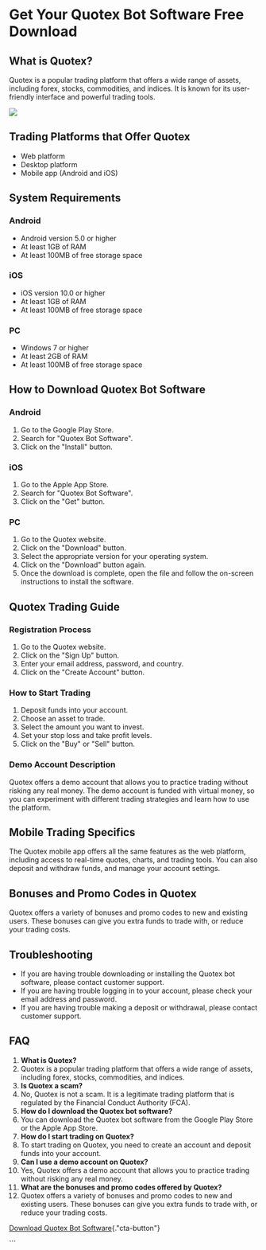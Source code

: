 # Get Your Quotex Bot Software Free Download

## What is Quotex?

Quotex is a popular trading platform that offers a wide range of assets,
including forex, stocks, commodities, and indices. It is known for its
user-friendly interface and powerful trading tools.

[![](https://static.quotex.io/files/10_en/300_250.jpg)](https://traff.sbs/brokerqxlid)

## Trading Platforms that Offer Quotex

-   Web platform
-   Desktop platform
-   Mobile app (Android and iOS)

## System Requirements

### Android

-   Android version 5.0 or higher
-   At least 1GB of RAM
-   At least 100MB of free storage space

### iOS

-   iOS version 10.0 or higher
-   At least 1GB of RAM
-   At least 100MB of free storage space

### PC

-   Windows 7 or higher
-   At least 2GB of RAM
-   At least 100MB of free storage space

## How to Download Quotex Bot Software

### Android

1.  Go to the Google Play Store.
2.  Search for "Quotex Bot Software".
3.  Click on the "Install" button.

### iOS

1.  Go to the Apple App Store.
2.  Search for "Quotex Bot Software".
3.  Click on the "Get" button.

### PC

1.  Go to the Quotex website.
2.  Click on the "Download" button.
3.  Select the appropriate version for your operating system.
4.  Click on the "Download" button again.
5.  Once the download is complete, open the file and follow the
    on-screen instructions to install the software.

## Quotex Trading Guide

### Registration Process

1.  Go to the Quotex website.
2.  Click on the "Sign Up" button.
3.  Enter your email address, password, and country.
4.  Click on the "Create Account" button.

### How to Start Trading

1.  Deposit funds into your account.
2.  Choose an asset to trade.
3.  Select the amount you want to invest.
4.  Set your stop loss and take profit levels.
5.  Click on the "Buy" or "Sell" button.

### Demo Account Description

Quotex offers a demo account that allows you to practice trading without
risking any real money. The demo account is funded with virtual money,
so you can experiment with different trading strategies and learn how to
use the platform.

## Mobile Trading Specifics

The Quotex mobile app offers all the same features as the web platform,
including access to real-time quotes, charts, and trading tools. You can
also deposit and withdraw funds, and manage your account settings.

## Bonuses and Promo Codes in Quotex

Quotex offers a variety of bonuses and promo codes to new and existing
users. These bonuses can give you extra funds to trade with, or reduce
your trading costs.

## Troubleshooting

-   If you are having trouble downloading or installing the Quotex bot
    software, please contact customer support.
-   If you are having trouble logging in to your account, please check
    your email address and password.
-   If you are having trouble making a deposit or withdrawal, please
    contact customer support.

## FAQ

1.  **What is Quotex?**
2.  Quotex is a popular trading platform that offers a wide range of
    assets, including forex, stocks, commodities, and indices.
3.  **Is Quotex a scam?**
4.  No, Quotex is not a scam. It is a legitimate trading platform that
    is regulated by the Financial Conduct Authority (FCA).
5.  **How do I download the Quotex bot software?**
6.  You can download the Quotex bot software from the Google Play Store
    or the Apple App Store.
7.  **How do I start trading on Quotex?**
8.  To start trading on Quotex, you need to create an account and
    deposit funds into your account.
9.  **Can I use a demo account on Quotex?**
10. Yes, Quotex offers a demo account that allows you to practice
    trading without risking any real money.
11. **What are the bonuses and promo codes offered by Quotex?**
12. Quotex offers a variety of bonuses and promo codes to new and
    existing users. These bonuses can give you extra funds to trade
    with, or reduce your trading costs.

[Download Quotex Bot
Software](\%22https://traff.sbs/quotexonelink\%22){."cta-button"}

\`\`\`

